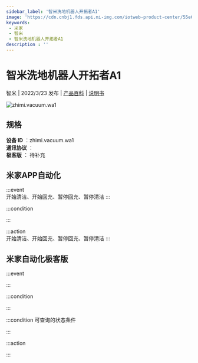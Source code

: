 ```yaml
---
sidebar_label: '智米洗地机器人开拓者A1'
image: 'https://cdn.cnbj1.fds.api.mi-img.com/iotweb-product-center/55e6bf3b8d920f6c0dfba07597aef834_1646100766976.png?GalaxyAccessKeyId=AKVGLQWBOVIRQ3XLEW&Expires=9223372036854775807&Signature=TnZKsp29F95mmD/XTcbYBYkat24='
keywords: 
 - 米家
 - 智米
 - 智米洗地机器人开拓者A1
description : ''
---
```

# 智米洗地机器人开拓者A1

智米 | 2022/3/23 发布 | [产品百科](https://home.mi.com/webapp/content/baike/product/index.html?model=zhimi.vacuum.wa1/) | [说明书](https://home.mi.com/views/introduction.html?model=zhimi.vacuum.wa1&region=cn)

![zhimi.vacuum.wa1](https://cdn.cnbj1.fds.api.mi-img.com/iotweb-product-center/55e6bf3b8d920f6c0dfba07597aef834_1646100766976.png?GalaxyAccessKeyId=AKVGLQWBOVIRQ3XLEW&Expires=9223372036854775807&Signature=TnZKsp29F95mmD/XTcbYBYkat24=)

## 规格  
> 
**设备 ID** ：zhimi.vacuum.wa1  
**通讯协议** ：  
**极客版**  ： 待补充 


## 米家APP自动化  

:::event  
开始清洁、开始回充、暂停回充、暂停清洁
:::

:::condition  

:::

:::action   
开始清洁、开始回充、暂停回充、暂停清洁
:::

## 米家自动化极客版  

:::event  

:::

:::condition  

:::

:::condition 可查询的状态条件  

:::

:::action  

:::

        
